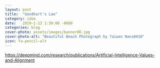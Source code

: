 ```yaml
---
layout: post
title:  "Goodhart's Law"
category: idea
date:   2019-1-13 1:39:00 -0600
categories: blog
cover-photo: assets/images/bannerHD.jpg
cover-photo-alt: "Beautiful Beach Photograph by Taiwan Nans0410"
icon: fa-pencil-alt
---
```

https://deepmind.com/research/publications/Artificial-Intelligence-Values-and-Alignment